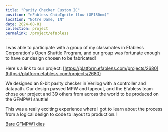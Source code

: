 ```yaml
---
title: "Parity Checker Custom IC"
position: "eFabless ChipIgnite flow (GF180nm)"
location: "Notre Dame, IN"
date: 2024-08-01
collection: project
permalink: /project/efabless
---
```


I was able to participate with a group of my classmates in Efabless Corporation's Open Shuttle Program, and our group was fortunate enough to have our design chosen to be fabricated!

Here's a link to our project: [https://platform.efabless.com/projects/2680](https://platform.efabless.com/projects/2680)

We designed an 8-bit parity checker in Verilog with a controller and datapath. Our design passed MPW and tapeout, and the Efabless team chose our project and 39 others from across the world to be produced on the GFMPW1 shuttle!

This was a really exciting experience where I got to learn about the process from a logical design to code to layout to production.!

[Bare GFMPW1 dies](gfmpw1.png)
